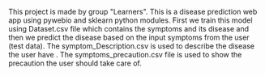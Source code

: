 This project is made by group "Learners".
This is a disease prediction web app using pywebio and sklearn python modules. 
First we train this model using Dataset.csv file  which contains the symptoms and its disease and then we predict the disease based on the input symptoms from the user (test data). 
 The symptom_Description.csv is used to describe the disease the user have .
 The symptoms_precaution.csv file is used to show the precaution the user should take care of.